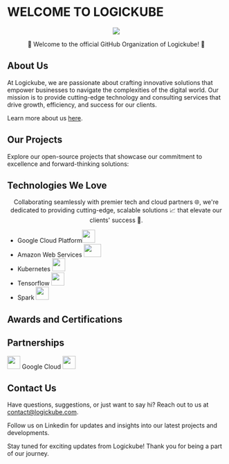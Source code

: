 # WELCOME TO LOGICKUBE
<p align="center">
  <img src="https://github.com/Logickube/.github/assets/142475943/200095dd-fa5f-4e0e-8244-7146843700ca" />
</p>
<p align="center">
🚀 Welcome to the official GitHub Organization of Logickube! 🚀
</p>

## About Us
At Logickube, we are passionate about crafting innovative solutions that empower businesses to navigate the complexities of the digital world. Our mission is to provide cutting-edge technology and consulting services that drive growth, efficiency, and success for our clients.

Learn more about us [here](https://www.logickube.com).

## Our Projects
Explore our open-source projects that showcase our commitment to excellence and forward-thinking solutions:

## Technologies We Love
<p align="center">
Collaborating seamlessly with premier tech and cloud partners 🌐, we're dedicated to providing cutting-edge, scalable solutions 📈 that elevate our clients' success 🤝.
</p>

* Google Cloud Platform<img src="https://github.com/Logickube/.github/assets/142475943/5a287129-b125-4b71-b245-644408a0a0aa" style="height: 30px; width: 30px;"/>
* Amazon Web Services <img src="https://github.com/Logickube/.github/assets/142475943/f63f2a5d-8753-45fb-b39d-40aee89d6e21" style="height: 30px; width: 40px;"/>
* Kubernetes <img src="https://github.com/Logickube/.github/assets/142475943/c9238a45-ce2a-4bba-a732-2cf2076ef8f4" style="height: 30px; width: 30px;"/>
* Tensorflow <img src="https://github.com/Logickube/.github/assets/142475943/ea98e787-b990-4f28-b8d9-e5014b657c90"
style="height: 30px; width: 30px;"/>
* Spark <img src="https://github.com/Logickube/.github/assets/142475943/219417b0-906d-442c-a325-0ec65c4a8e5f" style="height: 30px; width: 30px;"/>

## Awards and Certifications

## Partnerships
<img src="https://github.com/Logickube/.github/assets/142475943/5a287129-b125-4b71-b245-644408a0a0aa" style="height: 30px; width: 30px;"/> Google Cloud <img src="https://github.com/Logickube/.github/assets/142475943/5a287129-b125-4b71-b245-644408a0a0aa" style="height: 30px; width: 30px;"/>

## Contact Us
Have questions, suggestions, or just want to say hi? Reach out to us at contact@logickube.com.

Follow us on Linkedin for updates and insights into our latest projects and developments.

Stay tuned for exciting updates from Logickube! Thank you for being a part of our journey.
